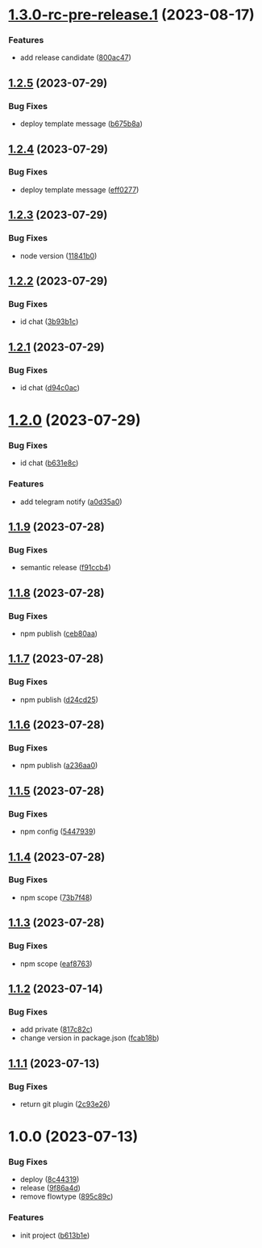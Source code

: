 # [1.3.0-rc-pre-release.1](https://github.com/kirill-samylin/eslint-config/compare/v1.2.5...v1.3.0-rc-pre-release.1) (2023-08-17)


### Features

* add release candidate ([800ac47](https://github.com/kirill-samylin/eslint-config/commit/800ac47dbdc1f3b2c98ecd13a368f1ca9c654c99))

## [1.2.5](https://github.com/kirill-samylin/eslint-config/compare/v1.2.4...v1.2.5) (2023-07-29)


### Bug Fixes

* deploy template message ([b675b8a](https://github.com/kirill-samylin/eslint-config/commit/b675b8a20096a6cff31231c07e29a5541592f24a))

## [1.2.4](https://github.com/kirill-samylin/eslint-config/compare/v1.2.3...v1.2.4) (2023-07-29)


### Bug Fixes

* deploy template message ([eff0277](https://github.com/kirill-samylin/eslint-config/commit/eff0277a6501b91a340d84faab90e1434517dc09))

## [1.2.3](https://github.com/kirill-samylin/eslint-config/compare/v1.2.2...v1.2.3) (2023-07-29)


### Bug Fixes

* node version ([11841b0](https://github.com/kirill-samylin/eslint-config/commit/11841b06c227287b9790465f2fb7fee6df1cb8b1))

## [1.2.2](https://github.com/kirill-samylin/eslint-config/compare/v1.2.1...v1.2.2) (2023-07-29)


### Bug Fixes

* id chat ([3b93b1c](https://github.com/kirill-samylin/eslint-config/commit/3b93b1c49334b40ee81ce8273fca17f4deeb54f2))

## [1.2.1](https://github.com/kirill-samylin/eslint-config/compare/v1.2.0...v1.2.1) (2023-07-29)


### Bug Fixes

* id chat ([d94c0ac](https://github.com/kirill-samylin/eslint-config/commit/d94c0ac18b5d1c8769c4e18fa3d7e16273e2605a))

# [1.2.0](https://github.com/kirill-samylin/eslint-config/compare/v1.1.9...v1.2.0) (2023-07-29)


### Bug Fixes

* id chat ([b631e8c](https://github.com/kirill-samylin/eslint-config/commit/b631e8cb520facc4189d6ce7e0ade5605668b4b3))


### Features

* add telegram notify ([a0d35a0](https://github.com/kirill-samylin/eslint-config/commit/a0d35a048d09e125950121287b87cd31d41f48fa))

## [1.1.9](https://github.com/kirill-samylin/eslint-config/compare/v1.1.8...v1.1.9) (2023-07-28)


### Bug Fixes

* semantic release ([f91ccb4](https://github.com/kirill-samylin/eslint-config/commit/f91ccb4bb13a9b9c1c91541ec6df4194ed7e4b59))

## [1.1.8](https://github.com/kirill-samylin/eslint-config/compare/v1.1.7...v1.1.8) (2023-07-28)


### Bug Fixes

* npm publish ([ceb80aa](https://github.com/kirill-samylin/eslint-config/commit/ceb80aa7a262828529f67d44c6f94b799ed5353f))

## [1.1.7](https://github.com/kirill-samylin/eslint-config/compare/v1.1.6...v1.1.7) (2023-07-28)


### Bug Fixes

* npm publish ([d24cd25](https://github.com/kirill-samylin/eslint-config/commit/d24cd2592f30af8960365473aa2bdaa500d17418))

## [1.1.6](https://github.com/kirill-samylin/eslint-config/compare/v1.1.5...v1.1.6) (2023-07-28)


### Bug Fixes

* npm publish ([a236aa0](https://github.com/kirill-samylin/eslint-config/commit/a236aa0f0a429d57c71bdefb9215fd49e63028c5))

## [1.1.5](https://github.com/kirill-samylin/eslint-config/compare/v1.1.4...v1.1.5) (2023-07-28)


### Bug Fixes

* npm config ([5447939](https://github.com/kirill-samylin/eslint-config/commit/54479398d1e881bc6082873aa8a6a283e190e776))

## [1.1.4](https://github.com/kirill-samylin/eslint-config/compare/v1.1.3...v1.1.4) (2023-07-28)


### Bug Fixes

* npm scope ([73b7f48](https://github.com/kirill-samylin/eslint-config/commit/73b7f4857df9de9593b12641ab856d321d813e79))

## [1.1.3](https://github.com/kirill-samylin/eslint-config/compare/v1.1.2...v1.1.3) (2023-07-28)


### Bug Fixes

* npm scope ([eaf8763](https://github.com/kirill-samylin/eslint-config/commit/eaf8763aaff07b05c2f49e54bcf9872b50eb65e1))

## [1.1.2](https://github.com/kirill-samylin/eslint-config/compare/v1.1.1...v1.1.2) (2023-07-14)


### Bug Fixes

* add private ([817c82c](https://github.com/kirill-samylin/eslint-config/commit/817c82c0dd4f48cee5cff1d0090761bce205b3a9))
* change version in package.json ([fcab18b](https://github.com/kirill-samylin/eslint-config/commit/fcab18be6f3b43fdb425d48d7ab365e9285892d6))

## [1.1.1](https://github.com/kirill-samylin/eslint-config/compare/v1.1.0...v1.1.1) (2023-07-13)


### Bug Fixes

* return git plugin ([2c93e26](https://github.com/kirill-samylin/eslint-config/commit/2c93e262112daa44cfdb6c93f2ab738ea6830d42))

# 1.0.0 (2023-07-13)


### Bug Fixes

* deploy ([8c44319](https://github.com/kirill-samylin/eslint-config/commit/8c4431947fa88f4a6d4f37b3cdac4a5ef4a40b16))
* release ([9f86a4d](https://github.com/kirill-samylin/eslint-config/commit/9f86a4d6fa2df75fe8a755151ba89728d72e0709))
* remove flowtype ([895c89c](https://github.com/kirill-samylin/eslint-config/commit/895c89c419e9e087054f8f7d1b07c15e12732d73))


### Features

* init project ([b613b1e](https://github.com/kirill-samylin/eslint-config/commit/b613b1e89823cd63733cac4fe198c500aa7d0dec))
